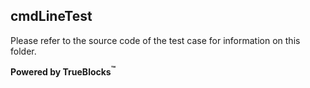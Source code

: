 ## cmdLineTest

Please refer to the source code of the test case for information on this folder.

**Powered by TrueBlocks<sup>&trade;</sup>**

